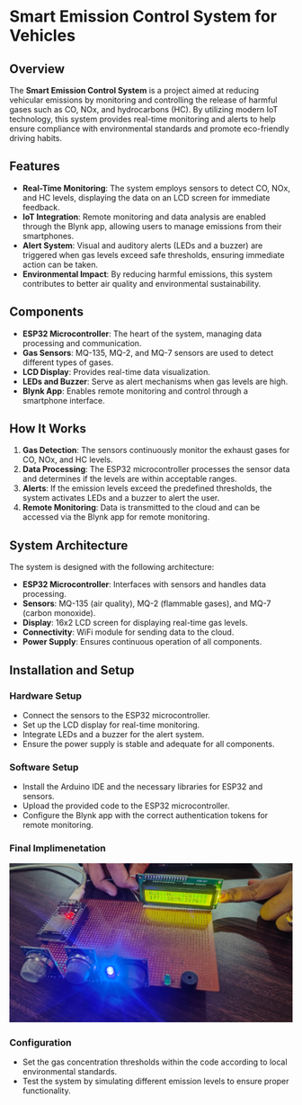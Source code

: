 
# Smart Emission Control System for Vehicles

## Overview
The **Smart Emission Control System** is a project aimed at reducing vehicular emissions by monitoring and controlling the release of harmful gases such as CO, NOx, and hydrocarbons (HC). By utilizing modern IoT technology, this system provides real-time monitoring and alerts to help ensure compliance with environmental standards and promote eco-friendly driving habits.

## Features
- **Real-Time Monitoring**: The system employs sensors to detect CO, NOx, and HC levels, displaying the data on an LCD screen for immediate feedback.
- **IoT Integration**: Remote monitoring and data analysis are enabled through the Blynk app, allowing users to manage emissions from their smartphones.
- **Alert System**: Visual and auditory alerts (LEDs and a buzzer) are triggered when gas levels exceed safe thresholds, ensuring immediate action can be taken.
- **Environmental Impact**: By reducing harmful emissions, this system contributes to better air quality and environmental sustainability.

## Components
- **ESP32 Microcontroller**: The heart of the system, managing data processing and communication.
- **Gas Sensors**: MQ-135, MQ-2, and MQ-7 sensors are used to detect different types of gases.
- **LCD Display**: Provides real-time data visualization.
- **LEDs and Buzzer**: Serve as alert mechanisms when gas levels are high.
- **Blynk App**: Enables remote monitoring and control through a smartphone interface.

## How It Works
1. **Gas Detection**: The sensors continuously monitor the exhaust gases for CO, NOx, and HC levels.
2. **Data Processing**: The ESP32 microcontroller processes the sensor data and determines if the levels are within acceptable ranges.
3. **Alerts**: If the emission levels exceed the predefined thresholds, the system activates LEDs and a buzzer to alert the user.
4. **Remote Monitoring**: Data is transmitted to the cloud and can be accessed via the Blynk app for remote monitoring.

## System Architecture
The system is designed with the following architecture:
- **ESP32 Microcontroller**: Interfaces with sensors and handles data processing.
- **Sensors**: MQ-135 (air quality), MQ-2 (flammable gases), and MQ-7 (carbon monoxide).
- **Display**: 16x2 LCD screen for displaying real-time gas levels.
- **Connectivity**: WiFi module for sending data to the cloud.
- **Power Supply**: Ensures continuous operation of all components.

## Installation and Setup

### Hardware Setup
- Connect the sensors to the ESP32 microcontroller.
- Set up the LCD display for real-time monitoring.
- Integrate LEDs and a buzzer for the alert system.
- Ensure the power supply is stable and adequate for all components.

### Software Setup
- Install the Arduino IDE and the necessary libraries for ESP32 and sensors.
- Upload the provided code to the ESP32 microcontroller.
- Configure the Blynk app with the correct authentication tokens for remote monitoring.

### Final Implimenetation
   ![Alt text](implimentation2.jpg)

### Configuration
- Set the gas concentration thresholds within the code according to local environmental standards.
- Test the system by simulating different emission levels to ensure proper functionality.




